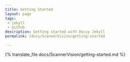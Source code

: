 ```yaml
---
title: Getting Started
layout: page
tags: 
 - jekyll
 - github
description: Getting started with Docsy Jekyll
permalink: /docs/ScannerVision/getting-started
 
---
```


{% translate_file docs/ScannerVision/getting-started.md %}

